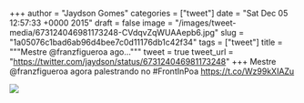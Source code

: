 
+++
author = "Jaydson Gomes"
categories = ["tweet"]
date = "Sat Dec 05 12:57:33 +0000 2015"
draft = false
image = "/images/tweet-media/673124046981173248-CVdqvZqWUAAepb6.jpg"
slug = "1a05076c1bad6ab96d4bee7c0d11176db1c42f34"
tags = ["tweet"]
title = """Mestre @franzfigueroa ago..."""
tweet = true
tweet_url = "https://twitter.com/jaydson/status/673124046981173248"
+++
Mestre @franzfigueroa agora palestrando no #FrontInPoa https://t.co/Wz99kXIAZu

![](/images/tweet-media/673124046981173248-CVdqvZqWUAAepb6.jpg)
